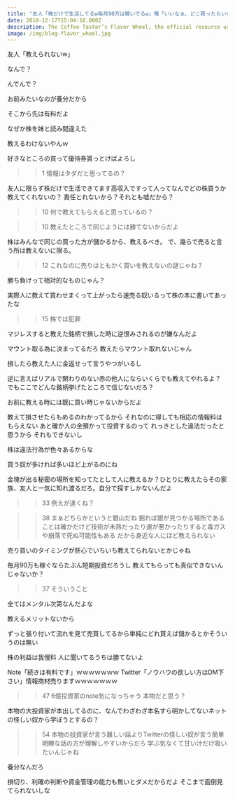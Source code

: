 ```yaml
---
title: "友人「株だけで生活してるw毎月90万は稼いでるw」俺「いいなぁ、どこ買ったらいいか教えて」→結果"
date: 2018-12-17T15:04:10.000Z
description: The Coffee Taster’s Flavor Wheel, the official resource used by coffee tasters, has been revised for the first time this year.
image: /img/blog-flavor_wheel.jpg
---
```






友人「教えられないw」 


なんで？ 


んでんで？ 


お前みたいなのが養分だから 


そこから先は有料だよ 


なぜか株を妹と読み間違えた 


教えるわけないやんｗ 


好きなところの買って優待券貰っとけばよろし 


>>1 
情報はタダだと思ってるの？ 


友人に限らず株だけで生活できてます高収入ですって人ってなんでどの株買うか教えてくれないの？ 
責任とれないから？それとも嘘だから？ 


>>10 
何で教えてもらえると思っているの？ 


>>10 
教えたところで同じようには勝てないからだよ 


株はみんなで同じの買った方が儲かるから、教えるべき。 
で、幾らで売ると言う所は教えないに限る。 


>>12 
これなのに売りはともかく買いを教えないの謎じゃね？ 


勝ち負けって相対的なものじゃん？ 


実際人に教えて買わせまくって上がったら速売る奴いるって株の本に書いてあったな 


>>15 
株では犯罪 


マジレスすると教えた銘柄で損した時に逆恨みされるのが嫌なんだよ 


マウント取る為に決まってるだろ 
教えたらマウント取れないじゃん 


損したら教えた人に金返せって言うやつがいるし 


逆に言えばリアルで関わりのない赤の他人にならいくらでも教えてやれるよ？ 
でもここでどんな銘柄挙げたところで信じないだろ？ 


お前に教える時には既に買い時じゃないからだよ 


教えて損させたらもめるのわかってるから 
それなのに得しても相応の情報料はもらえない 
あと確か人の金預かって投資するのって 
れっきとした違法だったと思うから 
それもできないし 


株は違法行為が色々あるからな 


買う奴が多ければ多いほど上がるのにね 


金塊が出る秘密の場所を知ってたとして人に教えるか？ひとりに教えたらその家族、友人と一気に知れ渡るだろ。自分で探すしかないんだよ 


>>33 
例えが違くね？ 


>>38 
まぁどちらかというと銀山だね 
掘れば銀が見つかる場所であることは確かだけど技術が未熟だったり運が悪かったりすると毒ガスや崩落で死ぬ可能性もある 
だから身近な人にほど教えられない 


売り買いのタイミングが肝心でいちいち教えてられないとかじゃね 


毎月90万も稼ぐならたぶん短期投資だろうし 
教えてもらっても真似できないんじゃないか？ 


>>37 
そういうこと 


全てはメンタル次第なんだよな 


教えるメリットないから 


ずっと張り付いて流れを見て売買してるから単純にどれ買えば儲かるとかそういうのは無い 


株の利益は我慢料 
人に聞いてるうちは勝てないよ 


Note「続きは有料です」ｗｗｗｗｗｗｗ 
Twitter「ノウハウの欲しい方はDM下さい」情報商材売りますｗｗｗｗｗｗｗ 


>>47 
6億投資家のnote気になっちゃう 
本物だと思う？ 


本物の大投資家が本出してるのに、なんでわざわざ本名すら明かしてないネットの怪しい奴から学ぼうとするの？ 


>>54 
本物の投資家が言う難しい話よりTwitterの怪しい奴が言う簡単明瞭な話の方が理解しやすいからだろ 
学ぶ気なくて甘い汁だけ吸いたいんじゃね 


養分なんだろ 


損切り、利確の判断や資金管理の能力も無いとダメだからだよ 
そこまで面倒見てられないしな 
